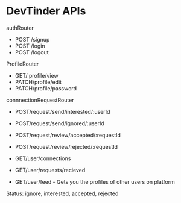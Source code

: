 # DevTinder APIs

authRouter

- POST /signup
- POST /login
- POST /logout

ProfileRouter

- GET/ profile/view
- PATCH/profile/edit
- PATCH/profile/password

connnectionRequestRouter

- POST/request/send/interested/:userId
- POST/request/send/ignored/:userId
- POST/request/review/accepted/:requestId
- POST/request/review/rejected/:requestId

- GET/user/connections
- GET/user/requests/recieved
- GET/user/feed - Gets you the profiles of other users on platform

Status: ignore, interested, accepted, rejected
